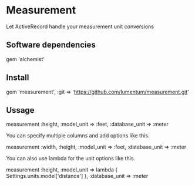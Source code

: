 Measurement
=============
Let ActiveRecord handle your measurement unit conversions

Software dependencies
-------------
gem 'alchemist'

Install
-------------
gem 'measurement', :git => 'https://github.com/Iumentum/measurement.git'

Ussage
-------------
measurement :height, :model_unit => :feet, :database_unit => :meter

You can specify multiple columns and add options like this.

measurement :width, :height, :model_unit => :feet, :database_unit => :meter

You can also use lambda for the unit options like this.

measurement :height, :model_unit => lambda { Settings.units.model['distance'] }, :database_unit => :meter
